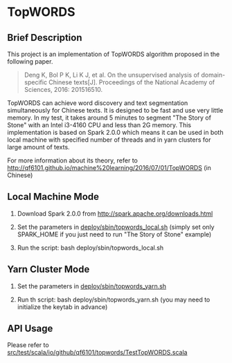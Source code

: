 # TopWORDS

## Brief Description

This project is an implementation of TopWORDS algorithm proposed in the following paper.

> Deng K, Bol P K, Li K J, et al. On the unsupervised analysis of domain-specific Chinese texts[J]. Proceedings of the National Academy of Sciences, 2016: 201516510.

TopWORDS can achieve word discovery and text segmentation simultaneously for Chinese texts. It is designed to be fast and use very little memory. In my test, it takes around 5 minutes to segment "The Story of Stone" with an Intel i3-4160 CPU and less than 2G memory. This implementation is based on Spark 2.0.0 which means it can be used in both local machine with specified number of threads and in yarn clusters for large amount of texts.

For more information about its theory, refer to http://qf6101.github.io/machine%20learning/2016/07/01/TopWORDS (in Chinese)

## Local Machine Mode

1. Download Spark 2.0.0 from http://spark.apache.org/downloads.html

2. Set the parameters in [deploy/sbin/topwords_local.sh](deploy/sbin/topwords_local.sh) (simply set only SPARK_HOME if you just need to run "The
Story of Stone" example)

3. Run the script: bash deploy/sbin/topwords_local.sh

## Yarn Cluster Mode

1. Set the parameters in [deploy/sbin/topwords_yarn.sh](deploy/sbin/topwords_yarn.sh)

2. Run th script: bash deploy/sbin/topwords_yarn.sh (you may need to initialize the keytab in advance)

## API Usage

Please refer to [src/test/scala/io/github/qf6101/topwords/TestTopWORDS.scala](src/test/scala/io/github/qf6101/topwords/TestTopWORDS.scala)

